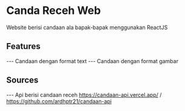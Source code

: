 <!-- # React + Vite

This template provides a minimal setup to get React working in Vite with HMR and some ESLint rules.

Currently, two official plugins are available:

- [@vitejs/plugin-react](https://github.com/vitejs/vite-plugin-react/blob/main/packages/plugin-react/README.md) uses [Babel](https://babeljs.io/) for Fast Refresh
- [@vitejs/plugin-react-swc](https://github.com/vitejs/vite-plugin-react-swc) uses [SWC](https://swc.rs/) for Fast Refresh -->

# Canda Receh Web

Website berisi candaan ala bapak-bapak menggunakan ReactJS

## Features

--- Candaan dengan format text
--- Candaan dengan format gambar

## Sources

--- Api berisi candaan receh  https://candaan-api.vercel.app/  / https://github.com/ardhptr21/candaan-api 
